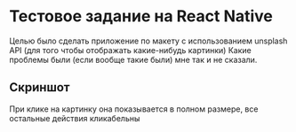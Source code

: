 # Тестовое задание на React Native
Целью было сделать приложение по макету с использованием unsplash API (для того чтобы отображать какие-нибудь картинки)
Какие проблемы были (если вообще такие были) мне так и не сказали.
## Скриншот

При клике на картинку она показывается в полном размере, все остальные действия кликабельны
